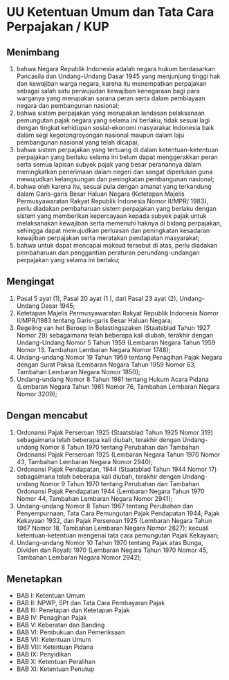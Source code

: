 # UU Ketentuan Umum dan Tata Cara Perpajakan / KUP

## Menimbang

1. bahwa Negara Republik Indonesia adalah negara hukum berdasarkan Pancasila dan
   Undang-Undang Dasar 1945 yang menjunjung tinggi hak dan kewajiban warga
   negara, karena itu menempatkan perpajakan sebagai salah satu perwujudan
   kewajiban kenegaraan bagi para warganya yang merupakan sarana peran serta
   dalam pembiayaan negara dan pembangunan nasional;
2. bahwa sistem perpajakan yang merupakan landasan pelaksanaan pemungutan pajak
   negara yang selama ini berlaku, tidak sesuai lagi dengan tingkat kehidupan
   sosial-ekonomi masyarakat Indonesia baik dalam segi kegotongroyongan nasional
   maupun dalam laju pembangunan nasional yang telah dicapai;
3. bahwa sistem perpajakan yang tertuang di dalam ketentuan-ketentuan perpajakan
   yang berlaku selama ini belum dapat menggerakkan peran serta semua lapisan
   subyek pajak yang besar peranannya dalam meningkatkan penerimaan dalam negeri
   dan sangat diperlukan guna mewujudkan kelangsungan dan peningkatan
   pembangunan nasional;
4. bahwa oleh karena itu, sesuai pula dengan amanat yang terkandung dalam
   Garis-garis Besar Haluan Negara (Ketetapan Majelis Permusyawaratan Rakyat
   Republik Indonesia Nomor II/MPR/ 1983), perlu diadakan pembaharuan sistem
   perpajakan yang berlaku dengan sistem yang memberikan kepercayaan kepada
   subyek pajak untuk melaksanakan kewajiban serta memenuhi haknya di bidang
   perpajakan, sehingga dapat mewujudkan perluasan dan peningkatan kesadaran
   kewajiban perpajakan serta meratakan pendapatan masyarakat;
5. bahwa untuk dapat mencapai maksud tersebut di atas, perlu diadakan
   pembaharuan dan penggantian peraturan perundang-undangan perpajakan yang
   selama ini berlaku;

## Mengingat

1. Pasal 5 ayat (1), Pasal 20 ayat (1 ), dari Pasal 23 ayat (2), Undang-Undang
   Dasar 1945;
2. Ketetapan Majelis Permusyawaratan Rakyat Republik Indonesia Nomor II/MPR/1983
   tentang Garis-garis Besar Haluan Negara;
3. Regeling van het Beroep in Belastingszaken (Staatsblad Tahun 1927 Nomor 29)
   sebagaimana telah beberapa kali diubah, terakhir dengan Undang-Undang
   Nomor 5 Tahun 1959 (Lembaran Negara Tahun 1959 Nomor 13. Tambahan Lembaran
   Negara Nomor 1748);
4. Undang-undang Nomor 19 Tahun 1959 tentang Penagihan Pajak Negara dengan Surat
   Paksa (Lembaran Negara Tahun 1959 Nomor 63, Tambahan Lembaran Negara
   Nomor 1850);
5. Undang-undang Nomor 8 Tahun 1981 tentang Hukum Acara Pidana (Lembaran Negara
   Tahun 1981 Nomor 76, Tambahan Lembaran Negara Nomor 3209);

## Dengan mencabut

1. Ordonansi Pajak Perseroan 1925 (Staatsblad Tahun 1925 Nomor 319) sebagaimana
   telah beberapa kali diubah, terakhir dengan Undang-undang Nomor 8 Tahun 1970
   tentang Perubahan dan Tambahan Ordonansi Pajak Perseroan 1925
   (Lembaran Negara Tahun 1970 Nomor 43, Tambahan Lembaran Negara Nomor 2940);
2. Ordonansi Pajak Pendapatan, 1944 (Staatsblad Tahun 1944 Nomor 17) sebagaimana
   telah beberapa kali diubah, terakhir dengan Undang-undang Nomor 9 Tahun 1970
   tentang Perubahan dan Tambahan Ordonansi Pajak Pendapatan 1944
   (Lembaran Negara Tahun 1970 Nomor 44, Tambahan Lembaran Negara Nomor 2941);
3. Undang-undang Nomor 8 Tahun 1967 tentang Perubahan dan Penyempurnaan, Tata
   Cara Pemungutan Pajak Pendapatan 1944, Pajak Kekayaan 1932, dan Pajak
   Perseroan 1925 (Lembaran Negara Tahun 1967 Nomor 18, Tambahan Lembaran Negara
   Nomor 2827); kecuali ketentuan-ketentuan mengenai tata cara pemungutan
   Pajak Kekayaan;
4. Undang-undang Nomor 10 Tahun 1970 tentang Pajak atas Bunga, Dividen dan
   Royalti 1970 (Lembaran Negara Tahun 1970 Nomor 45, Tambahan Lembaran Negara
   Nomor 2942);

## Menetapkan

* BAB I: Ketentuan Umum
* BAB II: NPWP, SPt dan Tata Cara Pembayaran Pajak
* BAB III: Penetapan dan Ketetapan Pajak
* BAB IV: Penagihan Pajak
* BAB V: Keberatan dan Banding
* BAB VI: Pembukuan dan Pemeriksaan
* BAB VII: Ketentuan Umum
* BAB VIII: Ketentuan Pidana
* BAB IX: Penyidikan
* BAB X: Ketentuan Peralihan
* BAB XI: Ketentuan Penutup
